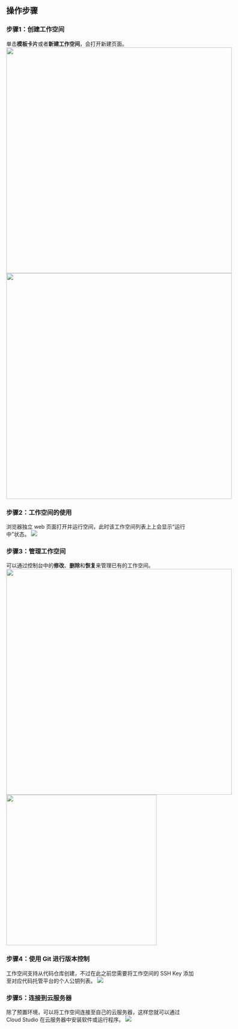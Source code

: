 ## 操作步骤
### 步骤1：创建工作空间
单击**模板卡片**或者**新建工作空间**，会打开新建页面。
<img style="width:600px; max-width: inherit;" src="https://qcloudimg.tencent-cloud.cn/raw/10252f79f2634bb090d933914b69b24f.png" />
<img style="width:600px; max-width: inherit;" src="https://qcloudimg.tencent-cloud.cn/raw/b94b44f7a14c1f15b1c9ade2fa388837.png" />


### 步骤2：工作空间的使用
浏览器独立 web 页面打开并运行空间，此时该工作空间列表上上会显示“运行中”状态。
![](https://qcloudimg.tencent-cloud.cn/raw/14139a24005b98ea35c27aaedc0a105a.png)

### 步骤3：管理工作空间
可以通过控制台中的**修改**、**删除**和**恢复**来管理已有的工作空间。
<img style="width:600px; max-width: inherit;" src="https://qcloudimg.tencent-cloud.cn/raw/cf8031d33d98f3970f372f586c194ab7.png" />
<img style="width:400px; max-width: inherit;" src="https://qcloudimg.tencent-cloud.cn/raw/ecb44261841a52522f9883ae04c105f3.png" />


### 步骤4：使用 Git 进行版本控制
工作空间支持从代码仓库创建，不过在此之前您需要将工作空间的 SSH Key 添加至对应代码托管平台的个人公钥列表。
![](https://qcloudimg.tencent-cloud.cn/raw/655e70bce62028bafae2f7391cf9422b.png)

### 步骤5：连接到云服务器
除了预置环境，可以将工作空间连接至自己的云服务器，这样您就可以通过 Cloud Studio 在云服务器中安装软件或运行程序。
![](https://qcloudimg.tencent-cloud.cn/raw/32f4749e25c78f38d21e157693cbc085.png)
